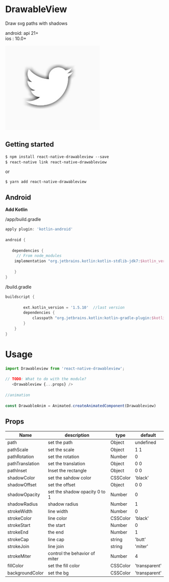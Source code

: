 # DrawableView

Draw svg paths with shadows

android: api 21+   
ios : 10.0+   

<img src="./src/demo.jpg" width="300">


## Getting started

`$ npm install react-native-drawableview --save`  
`$ react-native link react-native-drawableview`  
  
or

`$ yarn add react-native-drawableview `
    
## Android

**Add Kotlin**

/app/build.gradle 

```gradle
apply plugin: 'kotlin-android' 

android {

   dependencies {
     // From node_modules
    implementation "org.jetbrains.kotlin:kotlin-stdlib-jdk7:$kotlin_version"
  
    }
}

```

/build.gradle

```gradle
buildscript {

        ext.kotlin_version = '1.5.10'  //last version
        dependencies {
            classpath "org.jetbrains.kotlin:kotlin-gradle-plugin:$kotlin_version"
        }
    }
}

```

# Usage
```javascript
import Drawableview from 'react-native-drawableview';

// TODO: What to do with the module?
   <Drawableview {...props} />

//animation 

const DrawableAnim = Animated.createAnimatedComponent(Drawableview)

```


## Props   

| Name | description | type | default |
| --- | --- | --- | --- |
| path | set the path | Object | undefined |
| pathScale | set the scale | Object | 1 1 |
| pathRotation | set the rotation | Number | 0 |
| pathTranslation | set the translation  | Object | 0 0 |
| pathInset | Inset the rectangle  | Object | 0 0 |
| shadowColor | set the sahdow color  | CSSColor | 'black' |
| shadowOffset | set the offset | Object | 0 0 |
| shadowOpacity | set the shadow opacity 0 to 1  | Number | 0 |
| shadowRadius | shadow radius | Number | 1 |
| strokeWidth | line width | Number | 0 |
| strokeColor | line color | CSSColor | 'black' |
| strokeStart | the start | Number | 0 |
| strokeEnd | the end | Number | 1 |
| strokeCap | line cap | string | 'butt' |
| strokeJoin | line join | string | 'miter' |
| strokeMiter | control the behavior of miter | Number | 4 |
| fillColor | set the fill color  | CSSColor | 'transparent' |
| backgroundColor | set the bg | CSSColor | 'transparent' |

